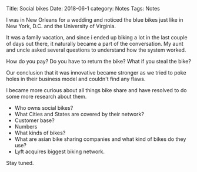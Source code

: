 Title: Social bikes
Date: 2018-06-1
category: Notes
Tags: Notes

I was in New Orleans for a wedding and noticed the blue bikes just like in New York, D.C. and the University of Virginia.

It was a family vacation, and since i ended up biking a lot in the last couple of days out there, it naturally became a part of the conversation. My aunt and uncle asked several questions to understand how the system worked.

How do you pay?
Do you have to return the bike?
What if you steal the bike?

Our conclusion that it was innovative became stronger as we tried to poke holes in their business model and couldn't find any flaws.

I became more curious about all things bike share and have resolved to do some more research about them.

- Who owns social bikes?
- What Cities and States are covered by their network?
- Customer base?
- Numbers
- What kinds of bikes?
- What are asian bike sharing companies and what kind of bikes do they use?
- Lyft acquires biggest biking network.

Stay tuned.